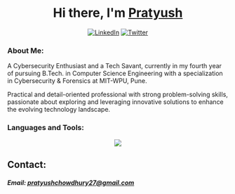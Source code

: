 <div align="center">
   <h1>Hi there, I'm <a href="https://github.com/pratsingit">Pratyush</a></h1>
   <p><a href="https://www.linkedin.com/in/pratyushchowdhury/" target="_blank"><img alt="LinkedIn" src="https://img.shields.io/badge/linkedin-%230077B5.svg?&style=for-the-badge&logo=linkedin&logoColor=white" /></a> <a href="https://twitter.com/pratsinx" target="_blank"><img alt="Twitter" src="https://img.shields.io/badge/twitter-%231DA1F2.svg?&style=for-the-badge&logo=twitter&logoColor=white" /></a>
</p>
  </div>

### About Me:
A Cybersecurity Enthusiast and a Tech Savant, currently in my fourth year of pursuing B.Tech. in Computer Science Engineering with a specialization in Cybersecurity & Forensics at MIT-WPU, Pune. 
<p> Practical and detail-oriented professional with strong problem-solving skills, passionate about exploring and leveraging innovative solutions to enhance the evolving technology landscape. </p>

### Languages and Tools:
<p align="center">
   <a href="https://skillicons.dev">
   <img src="https://skillicons.dev/icons?i=python,js,react,nodejs,dart,flutter,tailwind,html,css,firebase,googlecloud,mongodb,git"/>
   </a>
</p>

## Contact: 
<div align="left">
<h5>Email: <a href="pratyushchowdhury27@gmail.com" target="_blank">pratyushchowdhury27@gmail.com </a></h5>
</div>
